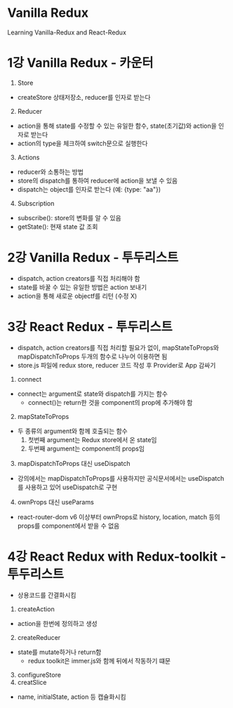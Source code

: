 # Vanilla Redux

Learning Vanilla-Redux and React-Redux


# 1강 Vanilla Redux - 카운터

1. Store
  - createStore 상태저장소, reducer를 인자로 받는다
2. Reducer
  - action을 통해 state를 수정할 수 있는 유일한 함수, state(초기값)와 action을 인자로 받는다
  - action의 type을 체크하여 switch문으로 실행한다
3. Actions
  - reducer와 소통하는 방법
  - store의 dispatch를 통하여 reducer에 action을 보낼 수 있음
  - dispatch는 object를 인자로 받는다 (예: {type: "aa"})
4. Subscription
  - subscribe(): store의 변화를 알 수 있음
  - getState(): 현재 state 값 조회


# 2강 Vanilla Redux - 투두리스트

- dispatch, action creators를 직접 처리해야 함 
- state를 바꿀 수 있는 유일한 방법은 action 보내기
- action을 통해 새로운 objectf를 리턴 (수정 X)


# 3강 React Redux - 투두리스트

- dispatch, action creators를 직접 처리할 필요가 없이, 
  mapStateToProps와 mapDispatchToProps 두개의 함수로 나누어 이용하면 됨
- store.js 파일에 redux store, reducer 코드 작성 후 Provider로 App 감싸기

1. connect 
  - connect는 argument로 state와 dispatch를 가지는 함수
    * connect()는 return한 것을 component의 prop에 추가해야 함
2. mapStateToProps
  - 두 종류의 argument와 함께 호출되는 함수
    1) 첫번째 argument는 Redux store에서 온 state임
    2) 두번째 argument는 component의 props임
3. mapDispatchToProps 대신 useDispatch
  - 강의에서는 mapDispatchToProps를 사용하지만 공식문서에서는 useDispatch를 사용하고 있어 useDispatch로 구현
4. ownProps 대신 useParams
  - react-router-dom v6 이상부터 ownProps로 history, location, match 등의 props를 component에서 받을 수 없음

# 4강 React Redux with Redux-toolkit - 투두리스트

- 상용코드를 간결화시킴

1. createAction
  - action을 한번에 정의하고 생성
2. createReducer
  - state를 mutate하거나 return함
    * redux toolkit은 immer.js와 함께 뒤에서 작동하기 떄문
3. configureStore
4. creatSlice
  - name, initialState, action 등 캡슐화시킴
